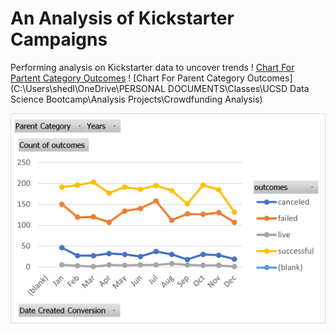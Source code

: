 # An Analysis of Kickstarter Campaigns
Performing analysis on Kickstarter data to uncover trends
! [Chart For Partent Category Outcomes](Chartforparentcategoryoutcomes.png)
! [Chart For Parent Category Outcomes] (C:\Users\shedl\OneDrive\PERSONAL DOCUMENTS\Classes\UCSD Data Science Bootcamp\Analysis Projects\Crowdfunding Analysis)

![Chart For](https://github.com/mshedlosky/Kickstarter-analysis/blob/main/Chart%20for%20Outcomes%20Based%20on%20Launch%20Date.png)
